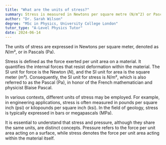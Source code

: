 ```yaml
---
title: "What are the units of stress?"
summary: Stress is measured in Newtons per square metre (N/m^2) or Pascals (Pa), indicating the force applied over an area.
author: "Dr. Sarah Wilson"
degree: "MSc in Physics, University College London"
tutor_type: "A-Level Physics Tutor"
date: 2024-06-14
---
```


The units of stress are expressed in Newtons per square meter, denoted as $N/m²$, or in Pascals (Pa).

Stress is defined as the force exerted per unit area on a material. It quantifies the internal forces that resist deformation within the material. The SI unit for force is the Newton ($N$), and the SI unit for area is the square meter ($m²$). Consequently, the SI unit for stress is $N/m²$, which is also referred to as the Pascal (Pa), in honor of the French mathematician and physicist Blaise Pascal.

In various contexts, different units of stress may be employed. For example, in engineering applications, stress is often measured in pounds per square inch (psi) or kilopounds per square inch (ksi). In the field of geology, stress is typically expressed in bars or megapascals (MPa).

It is essential to understand that stress and pressure, although they share the same units, are distinct concepts. Pressure refers to the force per unit area acting on a surface, while stress denotes the force per unit area acting within the material itself.
    